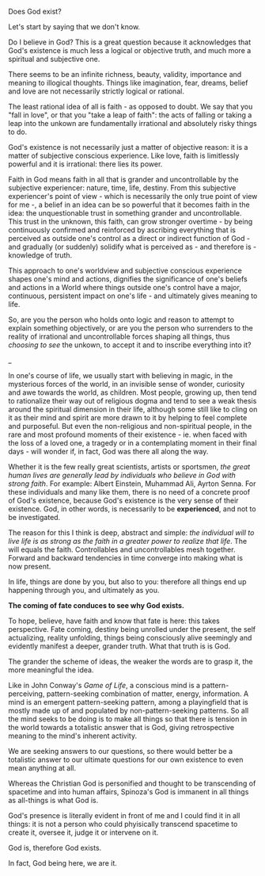 Does God exist?

Let's start by saying that we don't know.

Do I believe in God?
This is a great question because it acknowledges that God's existence is much less a logical or objective truth, and much more a spiritual and subjective one.

There seems to be an infinite richness, beauty, validity, importance and meaning to illogical thoughts.
Things like imagination, fear, dreams, belief and love are not necessarily strictly logical or rational.

The least rational idea of all is faith - as opposed to doubt.
We say that you "fall in love", or that you "take a leap of faith": the acts of falling or taking a leap into the unkown are fundamentally irrational and absolutely risky things to do.

God's existence is not necessarily just a matter of objective reason: it is a matter of subjective conscious experience.
Like love, faith is limitlessly powerful and it is irrational: there lies its power.

Faith in God means faith in all that is grander and uncontrollable by the subjective experiencer: nature, time, life, destiny.
From this subjective experiencer's point of view - which is necessarily the only true point of view for me -, a belief in an idea can be so powerful that it becomes faith in the idea: the unquestionable trust in something grander and uncontrollable.
This trust in the unknown, this faith, can grow stronger overtime - by being continuously confirmed and reinforced by ascribing everything that is perceived as outside one's control as a direct or indirect function of God - and gradually (or suddenly) solidify what is perceived as - and therefore is - knowledge of truth.

This approach to one's worldview and subjective conscious experience shapes one's mind and actions, dignifies the significance of one's beliefs and actions in a World where things outside one's control have a major, continuous, persistent impact on one's life - and ultimately gives meaning to life.

So, are you the person who holds onto logic and reason to attempt to explain something objectively, or are you the person who surrenders to the reality of irrational and uncontrollable forces shaping all things, thus *choosing to see* the unkown, to accept it and to inscribe everything into it?

_

In one's course of life, we usually start with believing in magic, in the mysterious forces of the world, in an invisible sense of wonder, curiosity and awe towards the world, as children.
Most people, growing up, then tend to rationalize their way out of religious dogma and tend to see a weak thesis around the spiritual dimension in their life, although some still like to cling on it as their mind and spirit are more drawn to it by helping to feel complete and purposeful.
But even the non-religious and non-spiritual people, in the rare and most profound moments of their existence - ie. when faced with the loss of a loved one, a tragedy or in a contemplating moment in their final days - will wonder if, in fact, God was there all along the way.

Whether it is the few really great scientists, artists or sportsmen, *the great human lives are generally lead by individuals who believe in God with strong faith*.
For example: Albert Einstein, Muhammad Ali, Ayrton Senna.
For these individuals and many like them, there is no need of a concrete proof of God's existence, because God's existence is the very sense of their existence.
God, in other words, is necessarily to be **experienced**, and not to be investigated.

The reason for this I think is deep, abstract and simple: *the individual will to live life is as strong as the faith in a greater power to realize that life*.
The will equals the faith. Controllables and uncontrollables mesh together.
Forward and backward tendencies in time converge into making what is now present.

In life, things are done by you, but also to you: therefore all things end up happening through you, and ultimately as you.

**The coming of fate conduces to see why God exists.**

To hope, believe, have faith and know that fate is here: this takes perspective.
Fate coming, destiny being unrolled under the present, the self actualizing, reality unfolding, things being consciously alive seemingly and evidently manifest a deeper, grander truth.
What that truth is is God.

The grander the scheme of ideas, the weaker the words are to grasp it, the more meaningful the idea.

Like in John Conway's *Game of Life*, a conscious mind is a pattern-perceiving, pattern-seeking combination of matter, energy, information.
A mind is an emergent pattern-seeking pattern, among a playingfield that is mostly made up of and populated by non-pattern-seeking patterns.
So all the mind seeks to be doing is to make all things so that there is tension in the world towards a totalistic answer that is God, giving retrospective meaning to the mind's inherent activity.

We are seeking answers to our questions, so there would better be a totalistic answer to our ultimate questions for our own existence to even mean anything at all.

Whereas the Christian God is personified and thought to be transcending of spacetime and into human affairs, Spinoza's God is immanent in all things as all-things is what God is.

God's presence is literally evident in front of me and I could find it in all things: it is not a person who could phyisically transcend spacetime to create it, oversee it, judge it or intervene on it.

God is, therefore God exists.

In fact, God being here, we are it.
